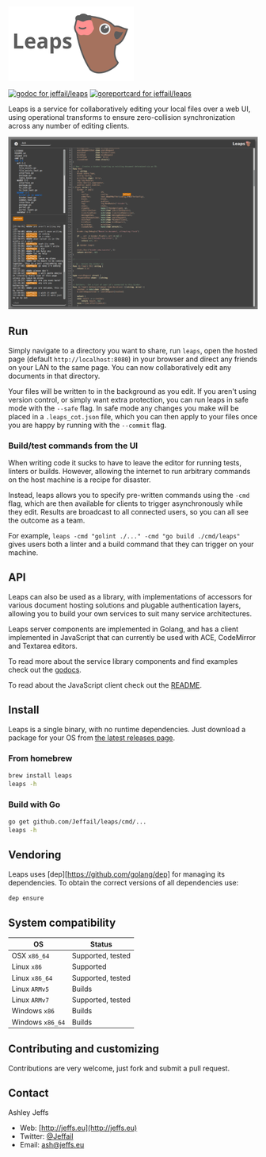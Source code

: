 ![Leaps](leaps_logo.png "Leaps")

[![godoc for jeffail/leaps][4]][5]
[![goreportcard for jeffail/leaps][6]][7]

Leaps is a service for collaboratively editing your local files over a web UI,
using operational transforms to ensure zero-collision synchronization across any
number of editing clients.

![Screenshot](leaps_ss.png "Leaps screenshot")

## Run

Simply navigate to a directory you want to share, run `leaps`, open the hosted
page (default `http://localhost:8080`) in your browser and direct any friends on
your LAN to the same page. You can now collaboratively edit any documents in
that directory.

Your files will be written to in the background as you edit. If you aren't using
version control, or simply want extra protection, you can run leaps in safe mode
with the `--safe` flag. In safe mode any changes you make will be placed in a
`.leaps_cot.json` file, which you can then apply to your files once you are
happy by running with the `--commit` flag.

### Build/test commands from the UI

When writing code it sucks to have to leave the editor for running tests,
linters or builds. However, allowing the internet to run arbitrary commands on
the host machine is a recipe for disaster.

Instead, leaps allows you to specify pre-written commands using the `-cmd` flag,
which are then available for clients to trigger asynchronously while they edit.
Results are broadcast to all connected users, so you can all see the outcome as
a team.

For example, `leaps -cmd "golint ./..." -cmd "go build ./cmd/leaps"` gives
users both a linter and a build command that they can trigger on your machine.

## API

Leaps can also be used as a library, with implementations of accessors for
various document hosting solutions and plugable authentication layers, allowing
you to build your own services to suit many service architectures.

Leaps server components are implemented in Golang, and has a client implemented
in JavaScript that can currently be used with ACE, CodeMirror and Textarea
editors.

To read more about the service library components and find examples check out
the [godocs][1].

To read about the JavaScript client check out the [README][2].

## Install

Leaps is a single binary, with no runtime dependencies. Just download a package
for your OS from [the latest releases page][3].

### From homebrew

``` sh
brew install leaps
leaps -h
```

### Build with Go

``` sh
go get github.com/Jeffail/leaps/cmd/...
leaps -h
```

## Vendoring

Leaps uses [dep][https://github.com/golang/dep] for managing its dependencies.
To obtain the correct versions of all dependencies use:

``` sh
dep ensure
```

## System compatibility

OS                 | Status
------------------ | ------
OSX `x86_64`       | Supported, tested
Linux `x86`        | Supported
Linux `x86_64`     | Supported, tested
Linux `ARMv5`      | Builds
Linux `ARMv7`      | Supported, tested
Windows `x86`      | Builds
Windows `x86_64`   | Builds

## Contributing and customizing

Contributions are very welcome, just fork and submit a pull request.

## Contact

Ashley Jeffs
* Web: [http://jeffs.eu](http://jeffs.eu)
* Twitter: [@Jeffail](https://twitter.com/Jeffail "@jeffail")
* Email: [ash@jeffs.eu](mailto:ash@jeffs.eu)

[1]: https://godoc.org/github.com/Jeffail/leaps
[2]: client/javascript/README.md
[3]: https://github.com/Jeffail/leaps/releases/latest
[4]: https://godoc.org/github.com/Jeffail/leaps?status.svg
[5]: http://godoc.org/github.com/Jeffail/leaps
[6]: https://goreportcard.com/badge/github.com/Jeffail/leaps
[7]: https://goreportcard.com/report/jeffail/leaps
